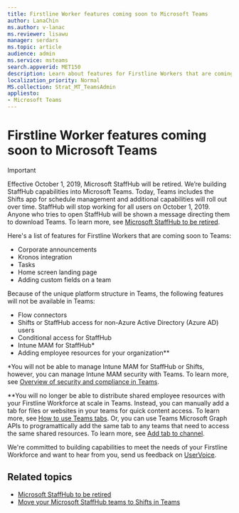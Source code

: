 ```yaml
---
title: Firstline Worker features coming soon to Microsoft Teams
author: LanaChin
ms.author: v-lanac
ms.reviewer: lisawu
manager: serdars
ms.topic: article
audience: admin
ms.service: msteams
search.appverid: MET150
description: Learn about features for Firstline Workers that are coming soon to Microsoft Teams. 
localization_priority: Normal
MS.collection: Strat_MT_TeamsAdmin
appliesto: 
- Microsoft Teams
---
```


# Firstline Worker features coming soon to Microsoft Teams

> [!IMPORTANT]
> Effective October 1, 2019, Microsoft StaffHub will be retired. We’re building StaffHub capabilities into Microsoft Teams. Today, Teams includes the Shifts app for schedule management and additional capabilities will roll out over time. StaffHub will stop working for all users on October 1, 2019. Anyone who tries to open StaffHub will be shown a message directing them to download Teams. To learn more, see [Microsoft StaffHub to be retired](microsoft-staffhub-to-be-retired.md).

Here's a list of features for Firstline Workers that are coming soon to Teams:

- Corporate announcements
- Kronos integration
- Tasks
- Home screen landing page
- Adding custom fields on a team

Because of the unique platform structure in Teams, the following features will not be available in Teams:

- Flow connectors
- Shifts or StaffHub access for non-Azure Active Directory (Azure AD) users
- Conditional access for StaffHub
- Intune MAM for StaffHub*
- Adding employee resources for your organization**

*You will not be able to manage Intune MAM for StaffHub or Shifts, however, you can manage Intune MAM security with Teams. To learn more, see [Overview of security and compliance in Teams](../../security-compliance-overview.md).

**You will no longer be able to distribute shared employee resources with your Firstline Workforce at scale in Teams. Instead, you can manually add a tab for files or websites in your teams for quick content access. To learn more, see [How to use Teams tabs](https://office365adoption.com/microsoft-teams-tabs/). Or, you can use Teams Microsoft Graph APIs to programattically add the same tab to any teams that need to access the same shared resources. To learn more, see [Add tab to channel](https://docs.microsoft.com/graph/api/teamstab-add?view=graph-rest-1.0).

We're committed to building capabilities to meet the needs of your Firstline Workforce and want to hear from you, send us feedback on [UserVoice](https://microsoftteams.uservoice.com/forums/555103-public-preview/category/182881-developer-platform).

## Related topics

- [Microsoft StaffHub to be retired](microsoft-staffhub-to-be-retired.md)
- [Move your Microsoft StaffHub teams to Shifts in Teams](move-staffhub-teams-to-shifts-in-teams.md)